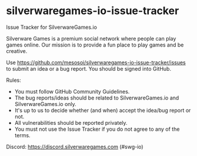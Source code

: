 # silverwaregames-io-issue-tracker

Issue Tracker for SilverwareGames.io

Silverware Games is a premium social network where people can play games online. Our mission is to provide a fun place to play games and be creative.

Use https://github.com/mesosoi/silverwaregames-io-issue-tracker/issues to submit an idea or a bug report. You should be signed into GitHub.

Rules:
* You must follow GitHub Community Guidelines.
* The bug reports/ideas should be related to SilverwareGames.io and SilverwareGames.io only.
* It's up to us to decide whether (and when) accept the idea/bug report or not.
* All vulnerabilities should be reported privately.
* You must not use the Issue Tracker if you do not agree to any of the terms.

Discord: https://discord.silverwaregames.com (#swg-io)
